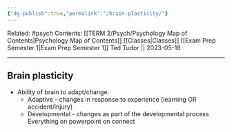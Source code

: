 ```yaml
---
{"dg-publish":true,"permalink":"/brain-plasticity/"}
---
```


Related: #psych
Contents: [[TERM 2/Psych/Psychology Map of Contents\|Psychology Map of Contents]]
[[Classes\|Classes]]
[[Exam Prep Semester 1\|Exam Prep Semester 1]]
Ted Tudor || 2023-05-18
***
## Brain plasticity 
- Ability of brain to adapt/change. 
	- Adaptive - changes in response to experience (learning OR accident/injury)
	- Developmental - changes as part of the developmental process 
Everything on powerpoint on connect 
